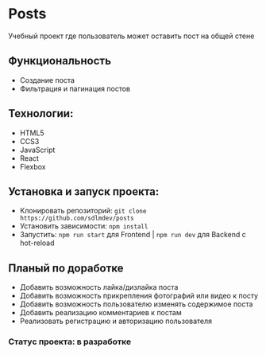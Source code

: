 # Posts
Учебный проект где пользователь может оставить пост на общей стене

## Функциональность
* Создание поста
* Фильтрация и пагинация постов

## Технологии:
* HTML5
* CCS3
* JavaScript
* React
* Flexbox

## Установка и запуск проекта:
* Клонировать репозиторий: `git clone https://github.com/sdlmdev/posts`
* Установить зависимости: `npm install`
* Запустить: `npm run start` для Frontend | `npm run dev` для Backend с hot-reload

## Планый по доработке
* Добавить возможность лайка/дизлайка поста
* Добавить возможность прикрепления фотографий или видео к посту
* Добавить возможность пользователю изменять содержимое поста
* Добавить реализацию комментариев к постам
* Реализовать регистрацию и авторизацию пользователя

### Статус проекта: в разработке